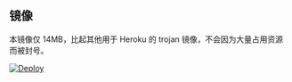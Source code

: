## 镜像

本镜像仅 14MB，比起其他用于 Heroku 的 trojan 镜像，不会因为大量占用资源而被封号。

[![Deploy](https://www.herokucdn.com/deploy/button.png)](https://heroku.com/deploy?template=https://github.com/onplus/v2hero/tree/core-latest)
